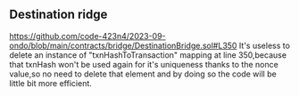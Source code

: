 ## Destination ridge
https://github.com/code-423n4/2023-09-ondo/blob/main/contracts/bridge/DestinationBridge.sol#L350
It's useless to delete an instance of "txnHashToTransaction" mapping at line 350,because that txnHash won't be used again for it's uniqueness thanks to the nonce value,so no need to delete that element and by doing so the code will be little bit more efficient.